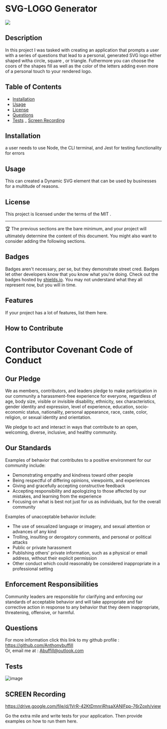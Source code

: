 
    
 # SVG-LOGO Generator
 ![](https://img.shields.io/badge/javascript-MIT-blue)

## Description
   
  In this project I was tasked with creating an application that prompts a user with a series of questions that lead to a personal, generated SVG logo either shaped witha circle, square , or triangle.
  Futhermore you can choose the coors of the shapes fill as well as the color of the letters adding even more of a personal touch to your rendered logo.


## Table of Contents 

- [Installation](#installation)
- [Usage](#usage)
- [License](#license)
- [Questions](#questions)
- [Tests](#tests)
_ [Screen Recording](#screen-recording)

## Installation

  a user needs to use Node, the CLI terminal, and Jest for testing  functionality for errors



## Usage

  This can created a Dynamic SVG element that can be used by businesses for a multitude of reasons.


## License

This project is licensed under the terms of the MIT .

---

🏆 The previous sections are the bare minimum, and your project will ultimately determine the content of this document. You might also want to consider adding the following sections.

## Badges

Badges aren't necessary, per se, but they demonstrate street cred. Badges let other developers know that you know what you're doing. Check out the badges hosted by [shields.io](https://shields.io/). You may not understand what they all represent now, but you will in time.

## Features

If your project has a lot of features, list them here.

## How to Contribute

# Contributor Covenant Code of Conduct

## Our Pledge

We as members, contributors, and leaders pledge to make participation in our
community a harassment-free experience for everyone, regardless of age, body
size, visible or invisible disability, ethnicity, sex characteristics, gender
identity and expression, level of experience, education, socio-economic status,
nationality, personal appearance, race, caste, color, religion, or sexual
identity and orientation.

We pledge to act and interact in ways that contribute to an open, welcoming,
diverse, inclusive, and healthy community.

## Our Standards

Examples of behavior that contributes to a positive environment for our
community include:

* Demonstrating empathy and kindness toward other people
* Being respectful of differing opinions, viewpoints, and experiences
* Giving and gracefully accepting constructive feedback
* Accepting responsibility and apologizing to those affected by our mistakes,
  and learning from the experience
* Focusing on what is best not just for us as individuals, but for the overall
  community

Examples of unacceptable behavior include:

* The use of sexualized language or imagery, and sexual attention or advances of
  any kind
* Trolling, insulting or derogatory comments, and personal or political attacks
* Public or private harassment
* Publishing others' private information, such as a physical or email address,
  without their explicit permission
* Other conduct which could reasonably be considered inappropriate in a
  professional setting

## Enforcement Responsibilities

Community leaders are responsible for clarifying and enforcing our standards of
acceptable behavior and will take appropriate and fair corrective action in
response to any behavior that they deem inappropriate, threatening, offensive,
or harmful.

## Questions

For more information click this link to my github profile : https://github.com/Anthonybuffill  
Or, email me at : Abuffill@outlook.com


## Tests

![image](https://github.com/AnthonyBuffill/logo-generator/assets/153314977/344672e7-ead4-447b-8276-f2cb9d1c28dc)


## SCREEN Recording

https://drive.google.com/file/d/1VrR-42KtDmnriRhsaXANIFpp-76rZoxh/view



Go the extra mile and write tests for your application. Then provide examples on how to run them here.
    
